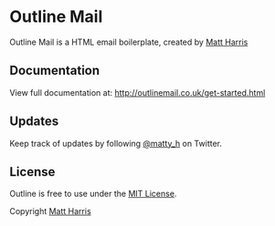 # Outline Mail
Outline Mail is a HTML email boilerplate, created by [Matt Harris](https://twitter.com/matty_h)

## Documentation

View full documentation at: http://outlinemail.co.uk/get-started.html

## Updates

Keep track of updates by following [@matty_h](https://twitter.com/matty_h) on Twitter.

## License

Outline is free to use under the [MIT License](LICENSE).

Copyright [Matt Harris](http://www.matt-harris.net)